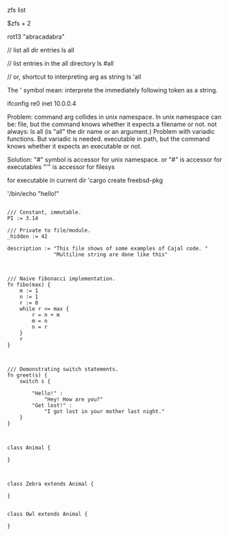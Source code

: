 

zfs list

$zfs + 2


rot13 "abracadabra"


// list all dir entries
ls all

// list entries in the all directory
ls #all

// or, shortcut to interpreting arg as string
ls 'all

The ' symbol mean: interprete the immediately
following token as a string.


ifconfig re0 inet 10.0.0.4 


Problem: command arg collides in unix namespace.
In unix namespace can be:
  file, but the command knows whether it expects a filename or not.
    not always: ls all (is "all" the dir name or an argument.)
    Problem with variadic functions. But variadic is needed.
  executable in path, but the command knows whether it expects an
  executable or not.
  
Solution:
  "#" symbol is accessor for unix namespace.
  or
  "#" is accessor for executables
  "'" is accessor for filesys
  
  for executable in current dir
  'cargo create freebsd-pkg
  
  '/bin/echo "hello!"


```

/// Constant, immutable.
PI := 3.14
  
/// Private to file/module.
_hidden := 42
  
description := "This file shows of some examples of Cajal code. "
               "Multiline string are done like this"

  
  
/// Naive fibonacci implementation.
fn fibo(max) {
    m := 1
    n := 1
    r := 0
    while r <= max {
        r = n + m
        m = n
        n = r
    }
    r
}

  
  
/// Demonstrating switch statements.
fn greet(s) {
    switch s {
    
        "Hello!" :
            "Hey! How are you?"
        "Get lost!" :
            "I got lost in your mother last night."
    }
}

  
  
class Animal {

}
  
  

class Zebra extends Animal {

}
  
  
class Owl extends Animal {

}
```








